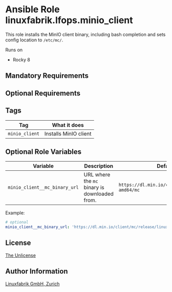 # Ansible Role linuxfabrik.lfops.minio_client

This role installs the MinIO client binary, including bash completion and sets config location to `/etc/mc/`.

Runs on

* Rocky 8


## Mandatory Requirements

## Optional Requirements

## Tags

| Tag                   | What it does                                 |
| ---                   | ------------                                 |
| `minio_client`        |  Installs MinIO client                      |


## Optional Role Variables

| Variable | Description | Default Value |
| -------- | ----------- | ------------- |
| `minio_client__mc_binary_url` | URL where the `mc` binary is downloaded from. | `https://dl.min.io/client/mc/release/linux-amd64/mc` |

Example:
```yaml
# optional
minio_client__mc_binary_url: 'https://dl.min.io/client/mc/release/linux-amd64/mc'
```


## License

[The Unlicense](https://unlicense.org/)


## Author Information

[Linuxfabrik GmbH, Zurich](https://www.linuxfabrik.ch)

